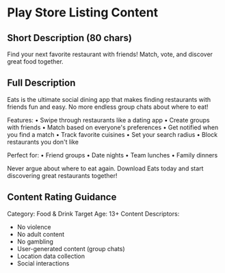 # Play Store Listing Content

## Short Description (80 chars)
Find your next favorite restaurant with friends! Match, vote, and discover great food together.

## Full Description
Eats is the ultimate social dining app that makes finding restaurants with friends fun and easy. No more endless group chats about where to eat!

Features:
• Swipe through restaurants like a dating app
• Create groups with friends
• Match based on everyone's preferences
• Get notified when you find a match
• Track favorite cuisines
• Set your search radius
• Block restaurants you don't like

Perfect for:
• Friend groups
• Date nights
• Team lunches
• Family dinners

Never argue about where to eat again. Download Eats today and start discovering great restaurants together!

## Content Rating Guidance
Category: Food & Drink
Target Age: 13+
Content Descriptors:
- No violence
- No adult content
- No gambling
- User-generated content (group chats)
- Location data collection
- Social interactions 